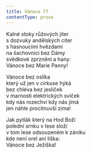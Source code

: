 ```yaml
---
title: Vánoce 77
contentType: prose
---
```


<section>

Kalné stoky růžových jiter  
s dozvuky andělských citer  
s hasnoucími hvězdami  
na šachovnici bez Dámy  
svědkové zprznění a hany:  
Vánoce bez Marie Panny!

Vánoce bez oslíka  
který už jen v cirkuse hýká  
bez chléva bez jesliček  
v marnosti elektrických svíček  
kdy nás rozechví kdy nás jímá  
jen náhle procitnuvší zima!

Jak pytlák který na Hod Boží  
polední srnku v lese složí  
v tom lese odsouzeném k zániku  
kde není orel ani liška:  
Vánoce bez Ježíška!

</section>
